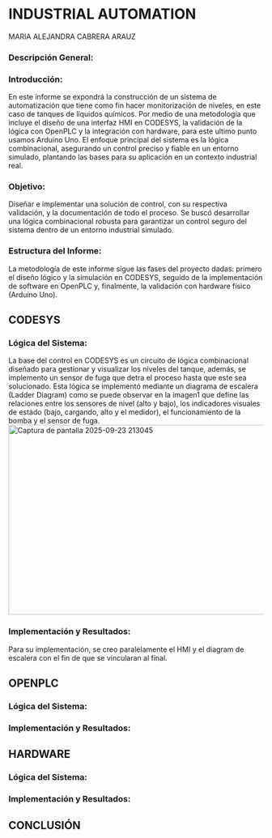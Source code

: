 # INDUSTRIAL AUTOMATION
MARIA ALEJANDRA CABRERA ARAUZ
### Descripción General:
### Introducción:
En este informe se expondrá la construcción de un sistema de automatización que tiene como fin hacer monitorización de niveles, en este caso de tanques de líquidos químicos. Por medio de una metodología que incluye el diseño de una interfaz HMI en CODESYS, la validación de la lógica con OpenPLC y la integración con hardware, para este ultimo punto usamos Arduino Uno. El enfoque principal del sistema es la lógica combinacional, asegurando un control preciso y fiable en un entorno simulado, plantando las bases para su aplicación en un contexto industrial real.
### Objetivo:
Diseñar e implementar una solución de control, con su respectiva validación, y la documentación de todo el proceso. Se buscó desarrollar una lógica combinacional robusta para garantizar un control seguro del sistema dentro de un entorno industrial simulado.
### Estructura del Informe:
La metodología de este informe sigue las fases del proyecto dadas: primero el diseño lógico y la simulación en CODESYS, seguido de la implementación de software en OpenPLC y, finalmente, la validación con hardware físico (Arduino Uno).
## CODESYS
### Lógica del Sistema:
La base del control en CODESYS es un circuito de lógica combinacional diseñado para gestionar y visualizar los niveles del tanque, además, se implemento un sensor de fuga que detra el proceso hasta que este sea solucionado. Esta lógica se implementó mediante un diagrama de escalera (Ladder Diagram) como se puede observar en la imagen1 que define las relaciones entre los sensores de nivel (alto y bajo), los indicadores visuales de estado (bajo, cargando, alto y el medidor), el funcionamiento de la bomba y el sensor de fuga.
<img width="669" height="375" alt="Captura de pantalla 2025-09-23 213045" src="https://github.com/user-attachments/assets/5893857c-9dfa-4f35-99e7-0730b88ae732" />
### Implementación y Resultados:
Para su implementación, se creo paralelamente el HMI y el diagram de escalera con el fin de que se vincularan al final.
## OPENPLC
### Lógica del Sistema:
### Implementación y Resultados:
## HARDWARE
### Lógica del Sistema:
### Implementación y Resultados:
## CONCLUSIÓN
